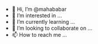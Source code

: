 - 👋 Hi, I’m @mahababar
- 👀 I’m interested in ...
- 🌱 I’m currently learning ...
- 💞️ I’m looking to collaborate on ...
- 📫 How to reach me ...

<!---
mahababar/mahababar is a ✨ special ✨ repository because its `README.md` (this file) appears on your GitHub profile.
You can click the Preview link to take a look at your changes.
--->
